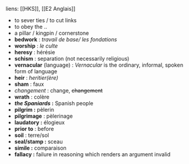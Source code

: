 liens: [[HKS]], [[E2 Anglais]]

- to sever ties / to cut links
- to obey the ..
- a pillar / kingpin / cornerstone 
- **bedwork** : *travail de base/ les fondations*
- **worship** : *le culte*
- **heresy** : hérésie
- **schism** : separation (not necessarily religious)
- **vernacular** (language) : _Vernacular_ is the ordinary, informal, spoken form of language
- **heir** : *heritier(ère)*
- **sham** : faux
- *changement* : change, ~~changement~~
- **wrath** : colère
- ***the Spaniards* :** Spanish people
- **pilgrim :** pèlerin
- **pilgrimage** : pèlerinage
- **laudatory :** élogieux 
- **prior to** : before
- **soil** : terre/sol
- **seal/stamp :** sceau
- **simile :** comparaison
- **fallacy :** failure in reasoning which renders an argument invalid